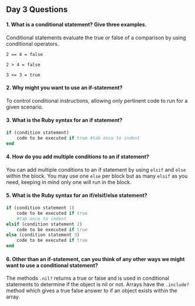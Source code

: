 ## Day 3 Questions

#### 1. What is a conditional statement? Give three examples.
Conditional statements evaluate the true or false of a comparison by using
conditional operators.

`2 == 4 = false`

`2 > 4 = false`

`3 <= 3 = true`
#### 2. Why might you want to use an if-statement?
To control conditional instructions, allowing only pertinent code to run for a given scenario.  

#### 3. What is the Ruby syntax for an if statement?
```ruby
if (condition statement)
    code to be executed if true #tab once to indent
end
```
#### 4. How do you add multiple conditions to an if statement?
You can add multiple conditions to an if statement by using `elsif` and `else` within the block. You may use one `else` per block but as many `elsif` as you need, keeping in mind only one will run in the block.
#### 5. What is the Ruby syntax for an if/elsif/else statement?
```ruby
if (condition statement 1)
    code to be executed if true
    #tab once to indent
elsif (condition statement 2)
    code to be executed if true
else (condition statement 3)
    code to be executed if true
end
```
#### 6. Other than an if-statement, can you think of any other ways we might want to use a conditional statement?
The methods `.nil?` returns a true or false and is used in conditional statements to determine if the object is nil or not. Arrays have the `.include?` method which gives a true false answer to if an object exists within the array.  
